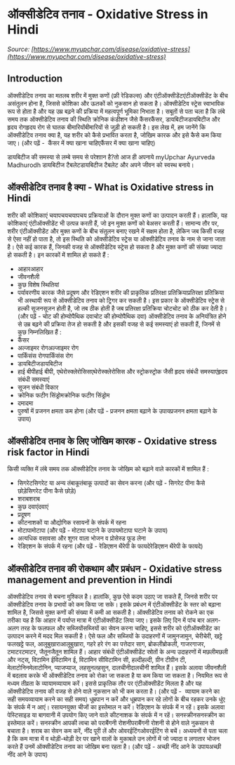 # ऑक्सीडेटिव तनाव - Oxidative Stress in Hindi
_Source: [https://www.myupchar.com/disease/oxidative-stress](https://www.myupchar.com/disease/oxidative-stress)_

## Introduction
ऑक्सीडेटिव तनाव का मतलब शरीर में मुक्त कणों (फ्री रेडिकल्स) और एंटीऑक्सीडेंटएंटीऑक्सीडेंट के बीच असंतुलन होना है, जिससे कोशिका और ऊतकों को नुकसान हो सकता है। ऑक्सीडेटिव स्ट्रेस स्वाभाविक रूप से होता है और यह उम्र बढ़ने की प्रक्रिया में महत्वपूर्ण भूमिका निभाता है।
सबूतों से पता चला है कि लंबे समय तक ऑक्सीडेटिव तनाव की स्थिति क्रोनिक कंडीशन जैसे कैंसरकैंसर, डायबिटीजडायबिटीज और हृदय रोगहृदय रोग से घातक बीमारियोंबीमारियों से जुड़ी हो सकती है। इस लेख में, हम जानेंगे कि ऑक्सीडेटिव तनाव क्या है, यह शरीर को कैसे प्रभावित करता है, जोखिम कारक और इसे कैसे कम किया जाए।
(और पढ़ें -  कैंसर में क्या खाना चाहिएकैंसर में क्या खाना चाहिए)

डायबिटीज की समस्या से लम्बे समय से परेशाान है?तो आज ही अपनाये myUpchar Ayurveda Madhurodh डायबिटीज टैबलेटडायबिटीज टैबलेट और अपने जीवन को स्वस्थ बनाये।

## ऑक्सीडेटिव तनाव है क्या - What is Oxidative stress in Hindi
शरीर की कोशिकाएं चयापचयचयापचय प्रक्रियाओं के दौरान मुक्त कणों का उत्पादन करती हैं। हालांकि, यह कोशिकाएं एंटीऑक्सीडेंट भी उत्पन्न करती हैं, जो इन मुक्त कणों को बेअसर करती हैं। सामान्य तौर पर, शरीर एंटीऑक्सीडेंट और मुक्त कणों के बीच संतुलन बनाए रखने में सक्षम होता है, लेकिन जब किसी वजह से ऐसा नहीं हो पाता है, तो इस स्थिति को ऑक्सीडेटिव स्ट्रेस या ऑक्सीडेटिव तनाव के नाम से जाना जाता है। ऐसे कई कारक हैं, जिनकी वजह से ऑक्सीडेटिव स्ट्रेस हो सकता है और मुक्त कणों की संख्या ज्यादा हो सकती है। इन कारकों में शामिल हो सकते हैं :
- आहारआहार
- जीवनशैली
- कुछ विशेष​ स्थितियां
- पर्यावरणीय कारक जैसे प्रदूषण और रेडिएशन
शरीर की प्राकृतिक प्रतिरक्षा प्रतिक्रियाप्रतिरक्षा प्रतिक्रिया भी अस्थायी रूप से ऑक्सीडेटिव तनाव को ट्रिगर कर सकती है। इस प्रकार के ऑक्सीडेटिव स्ट्रेस से हल्की सूजनसूजन होती है, जो तब ठीक होती है जब प्रतिरक्षा प्रतिक्रिया चोटचोट को ठीक कर देती है।
(और पढ़ें - चोट की होम्योपैथिक दवाचोट की होम्योपैथिक दवा)
ऑक्सीडेटिव तनाव के अनियंत्रित होने से उम्र बढ़ने की प्रक्रिया तेज हो सकती है और इसकी वजह से कई समस्याएं हो सकती हैं, जिनमें से कुछ नि​म्नलिखित हैं :
- कैंसर
- अल्जाइमर रोगअल्जाइमर रोग
- पार्किंसंस रोगपार्किंसंस रोग
- डायबिटीजडायबिटीज
- हाई बीपीहाई बीपी, एथेरोस्क्लेरोसिसएथेरोस्क्लेरोसिस और स्ट्रोकस्ट्रोक जैसी हृदय संबंधी समस्याएंहृदय संबंधी समस्याएं
- सूजन संबंधी विकार
- क्रोनिक फटीग सिंड्रोमक्रोनिक फटीग सिंड्रोम
- दमादमा
- पुरुषों में प्रजनन क्षमता कम होना
(और पढ़ें - प्रजनन क्षमता बढ़ाने के उपायप्रजनन क्षमता बढ़ाने के उपाय)

## ऑक्सीडेटिव तनाव के लिए जोखिम कारक - Oxidative stress risk factor in Hindi
किसी व्यक्ति में लंबे समय तक ऑक्सीडेटिव तनाव के जोखिम को बढ़ाने वाले कारकों में शामिल हैं :
- सिगरेटसिगरेट या अन्य तंबाकूतंबाकू उत्पादों का सेवन करना (और पढ़ें - सिगरेट पीना कैसे छोड़ेसिगरेट पीना कैसे छोड़े)
- शराबशराब
- कुछ दवाएंदवाएं
- प्रदूषण
- कीटनाशकों या औद्योगिक रसायनों के संपर्क में रहना
- मोटापामोटापा (और पढ़ें - मोटापा घटाने के उपायमोटापा घटाने के उपाय)
- अत्यधिक वसावसा और शुगर वाला भोजन व प्रोसेस्ड फूड लेना
- रेडिएशन के संपर्क में रहना
(और पढ़ें - रेडिएशन थैरेपी के फायदेरेडिएशन थैरेपी के फायदे)

## ऑक्सीडेटिव तनाव की रोकथाम और प्रबंधन - Oxidative stress management and prevention in Hindi
ऑक्सीडेटिव तनाव से बचना मुश्किल है। हालांकि, कुछ ऐसे कदम उठाए जा सकते हैं, जिनसे शरीर पर ऑक्सीडेटिव तनाव के प्रभावों को कम किया जा सके। इसके प्रबंधन में एंटीऑक्सीडेंट के स्तर को बढ़ाना शामिल है, जिससे मुक्त कणों की संख्या में कमी आ सकती है।
ऑक्सीडेटिव तनाव को रोकने का एक तरीका यह है कि आहार में पर्याप्त मात्रा में एंटीऑक्सीडेंट लिया जाए। इसके लिए दिन में पांच बार अलग-अलग तरह के फलफल और सब्जियोंसब्जियों का सेवन करना चाहिए, इससे शरीर को एंटीऑक्सीडेंट का उत्पादन करने में मदद मिल सकती है। ऐसे फल और सब्जियों के उदाहरणों में जामुनजामुन, चेरीचेरी, खट्टे फलखट्टे फल, आलूबुखाराआलूबुखारा, गहरे हरे रंग का पत्तेदार साग, ब्रोकलीब्रोकली, गाजरगाजर, टमाटरटमाटर, जैतूनजैतून शामिल हैं। आहार संबंधी एंटीऑक्सीडेंट स्रोतों के अन्य उदाहरणों में मछलीमछली और नट्स्, विटामिन ईविटामिन ई, विटामिन सीविटामिन सी, हल्दीहल्दी, ग्रीन टीग्रीन टी, मेलाटोनिनमेलाटोनिन, प्याजप्याज, लहसुनलहसुन, दालचीनीदालचीनी शामिल हैं।
इसके अलावा जीवनशैली में बदलाव करके भी ऑक्सीडेटिव तनाव को रोका जा सकता है या कम किया जा सकता है।
नियमित रूप से मध्यम तीव्रता के व्यायामव्यायाम करें। इससे प्राकृतिक तौर पर एंटीऑक्सीडेंट मिलता है और यह ऑक्सीडेटिव तनाव की वजह से होने वाले नुकसान को भी कम करता है।
(और पढ़ें -  व्यायाम करने का सही समयव्यायाम करने का सही समय)
धूम्रपान न करें और धूम्रपान कर रहे लोगों के बीच रहकर उनके धुंए के संपर्क में न आएं।
रसायनयुक्त चीजों का इस्तेमाल न करें। रेडिएशन के संपर्क में न रहें। इसके अलावा पेस्टिसाइड या बागवानी में उपयोग किए जाने वाले कीटनाशक के संपर्क में न रहें।
सनस्क्रीनसनस्क्रीन का इस्तेमाल करें। सनस्क्रीन आपकी त्वचा को पराबैंगनी रोशनीपराबैंगनी रोशनी से होने वाले नुकसान से बचाता है।
शराब का सेवन कम करें, नींद पूरी लें और ओवरईटिंगओवरईटिंग से बचें। अध्ययनों से पता चला है कि कम मात्रा में व थोड़ी-थोड़ी देर पर खाने वालों के मुकाबले उन लोगों में जो ज्यादा व लगातार भोजन करते हैं उनमें ऑक्सीडेटिव तनाव का जोखिम बना रहता है।
(और पढ़ें - अच्छी नींद आने के उपायअच्छी नींद आने के उपाय)


